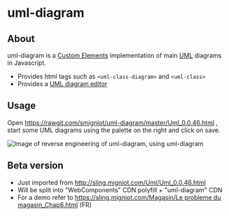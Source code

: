 # uml-diagram

## About

uml-diagram is a [Custom Elements](https://www.w3.org/TR/custom-elements/) implementation of main [UML](https://en.wikipedia.org/wiki/Unified_Modeling_Language) diagrams in Javascript.

* Provides html tags such as `<uml-class-diagram>` and `<uml-class>`
* Provides a [UML diagram editor](https://rawgit.com/smigniot/uml-diagram/master/Uml_0.0.46.html)

## Usage

Open https://rawgit.com/smigniot/uml-diagram/master/Uml_0.0.46.html ,
start some UML diagrams using the palette on the right and click on save.

![Image of reverse engineering of uml-diagram, using uml-diagram](https://rawgit.com/smigniot/uml-diagram/master/uml-diagrams-reversed.png)

## Beta version

* Just imported from http://sling.migniot.com/Uml/Uml_0.0.46.html
* Will be split into "WebComponents" CDN polyfill + "uml-diagram" CDN
* For a demo refer to [https://sling.migniot.com/Magasin/Le probleme du magasin_Chap6.html](https://sling.migniot.com/Magasin/Le%20probleme%20du%20magasin_Chap6.html) (FR)

